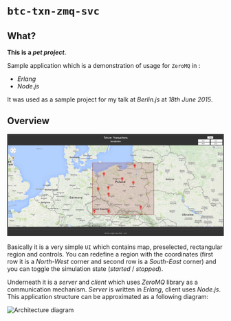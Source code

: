 # `btc-txn-zmq-svc`

## What?

**This is a *pet project***.

Sample application which is a demonstration of usage for `ZeroMQ` in :

- *Erlang*
- *Node.js*

It was used as a sample project for my talk at *Berlin.js* at *18th June 2015*.

## Overview

![Screenshot of UI](docs/screenshot.png)

Basically it is a very simple `UI` which contains map, preselected, rectangular region and controls. You can redefine a region with the coordinates (first row it is a *North-West* corner and second row is a *South-East* corner) and you can toggle the simulation state (*started* / *stopped*).

Underneath it is a *server* and *client* which uses *ZeroMQ* library as a communication mechanism. *Server* is written in *Erlang*, client uses *Node.js*. This application structure can be approximated as a following diagram:

![Architecture diagram](docs/diagram.png)
